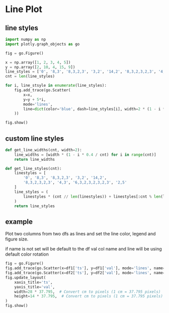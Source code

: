 # Line Plot

## line styles
```py
import numpy as np
import plotly.graph_objects as go

fig = go.Figure()

x = np.array([1, 2, 3, 4, 5])
y = np.array([2, 10, 4, 15, 9])
line_styles = ['0', '8,3', '8,3,2,3', '3,2', '14,2', '8,3,2,3,2,3', '4,3', '6,3,2,3,2,3,2,3', '2,5']
cnt = len(line_styles)

for i, line_stsyle in enumerate(line_styles):
    fig.add_trace(go.Scatter(
        x=x,
        y=y + 5*i,
        mode='lines',
        line=dict(color='blue', dash=line_styles[i], width=2 * (1 - i * 0.4 / cnt)),
    ))

fig.show()
```

## custom line styles
```py
def get_line_widths(cnt, width=2):
    line_widths = [width * (1 - i * 0.4 / cnt) for i in range(cnt)]
    return line_widths

def get_line_styles(cnt):
    linestyles = [
        '0', '8,3', '8,3,2,3', '3,2', '14,2',
        '8,3,2,3,2,3', '4,3', '6,3,2,3,2,3,2,3', '2,5'
    ]
    line_styles = (
        linestyles * (cnt // len(linestyles)) + linestyles[:cnt % len(linestyles)]
    )
    return line_styles
```

## example
Plot two columns from two dfs as lines and set the line color, legend and figure size.

if name is not set will be default to the df val col name and line will be using default color rotation
```py
fig = go.Figure()
fig.add_trace(go.Scatter(x=df1['ts'], y=df1['val'], mode='lines', name='line-1', line=dict(color='blue')))
fig.add_trace(go.Scatter(x=df2['ts'], y=df2['val'], mode='lines', name='line-2', line=dict(color='red')))
fig.update_layout(
    xaxis_title='ts',
    yaxis_title='val',
    width=28 * 37.795,  # Convert cm to pixels (1 cm = 37.795 pixels)
    height=14 * 37.795,  # Convert cm to pixels (1 cm = 37.795 pixels)
)  
fig.show()
```

